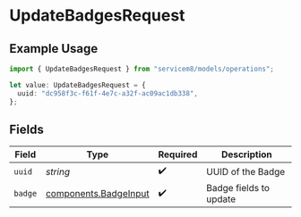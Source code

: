 # UpdateBadgesRequest

## Example Usage

```typescript
import { UpdateBadgesRequest } from "servicem8/models/operations";

let value: UpdateBadgesRequest = {
  uuid: "dc958f3c-f61f-4e7c-a32f-ac09ac1db338",
};
```

## Fields

| Field                                                          | Type                                                           | Required                                                       | Description                                                    |
| -------------------------------------------------------------- | -------------------------------------------------------------- | -------------------------------------------------------------- | -------------------------------------------------------------- |
| `uuid`                                                         | *string*                                                       | :heavy_check_mark:                                             | UUID of the Badge                                              |
| `badge`                                                        | [components.BadgeInput](../../models/components/badgeinput.md) | :heavy_check_mark:                                             | Badge fields to update                                         |